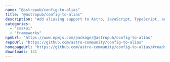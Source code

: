 ```yaml
---
name: "@astropub/config-to-alias"
title: "@astropub/config-to-alias"
description: "Add aliasing support to Astro, JavaScript, TypeScript, and CSS files from tsconfig.json or jsconfig.json"
categories:
  - "css+ui"
  - "frameworks"
npmUrl: "https://www.npmjs.com/package/@astropub/config-to-alias"
repoUrl: "https://github.com/astro-community/config-to-alias"
homepageUrl: "https://github.com/astro-community/config-to-alias/#readme"
downloads: 141
---
```

